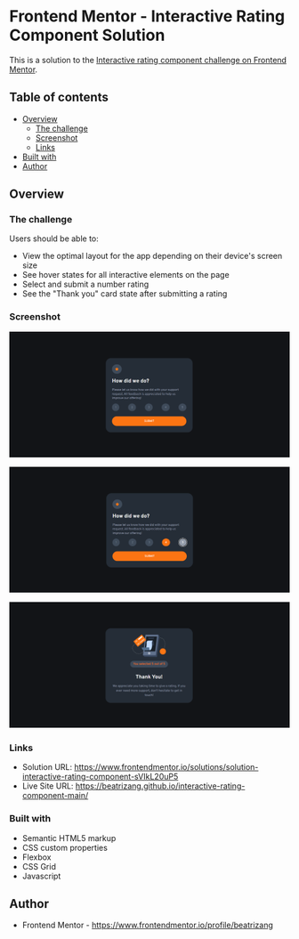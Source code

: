 # Frontend Mentor - Interactive Rating Component Solution

This is a solution to the [Interactive rating component challenge on Frontend Mentor](https://www.frontendmentor.io/challenges/interactive-rating-component-koxpeBUmI). 

## Table of contents

- [Overview](#overview)
  - [The challenge](#the-challenge)
  - [Screenshot](#screenshot)
  - [Links](#links)
- [Built with](#built-with)
- [Author](#author)


## Overview

### The challenge

Users should be able to:

- View the optimal layout for the app depending on their device's screen size
- See hover states for all interactive elements on the page
- Select and submit a number rating
- See the "Thank you" card state after submitting a rating

### Screenshot

![](/images/screen1.png)

![](/images/screen2.png)

![](/images/screen3.png)



### Links

- Solution URL: https://www.frontendmentor.io/solutions/solution-interactive-rating-component-sVIkL20uP5
- Live Site URL: https://beatrizang.github.io/interactive-rating-component-main/

### Built with

- Semantic HTML5 markup
- CSS custom properties
- Flexbox
- CSS Grid
- Javascript

## Author

- Frontend Mentor - https://www.frontendmentor.io/profile/beatrizang


